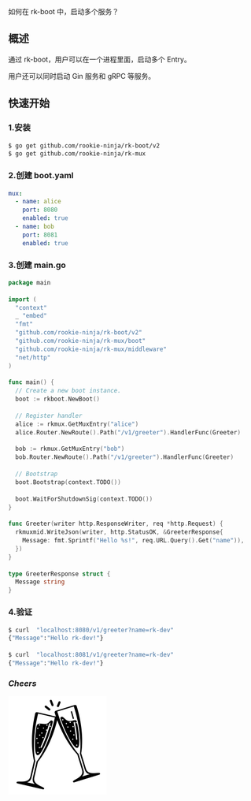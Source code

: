 如何在 rk-boot 中，启动多个服务？

## 概述
通过 rk-boot，用户可以在一个进程里面，启动多个 Entry。

用户还可以同时启动 Gin 服务和 gRPC 等服务。

## 快速开始
### 1.安装

```bash
$ go get github.com/rookie-ninja/rk-boot/v2
$ go get github.com/rookie-ninja/rk-mux
```

### 2.创建 boot.yaml
```yaml
mux:
  - name: alice
    port: 8080
    enabled: true
  - name: bob
    port: 8081
    enabled: true
```

### 3.创建 main.go
```go
package main

import (
  "context"
  _ "embed"
  "fmt"
  "github.com/rookie-ninja/rk-boot/v2"
  "github.com/rookie-ninja/rk-mux/boot"
  "github.com/rookie-ninja/rk-mux/middleware"
  "net/http"
)

func main() {
  // Create a new boot instance.
  boot := rkboot.NewBoot()

  // Register handler
  alice := rkmux.GetMuxEntry("alice")
  alice.Router.NewRoute().Path("/v1/greeter").HandlerFunc(Greeter)

  bob := rkmux.GetMuxEntry("bob")
  bob.Router.NewRoute().Path("/v1/greeter").HandlerFunc(Greeter)

  // Bootstrap
  boot.Bootstrap(context.TODO())

  boot.WaitForShutdownSig(context.TODO())
}

func Greeter(writer http.ResponseWriter, req *http.Request) {
  rkmuxmid.WriteJson(writer, http.StatusOK, &GreeterResponse{
    Message: fmt.Sprintf("Hello %s!", req.URL.Query().Get("name")),
  })
}

type GreeterResponse struct {
  Message string
}
```

### 4.验证
```bash
$ curl  "localhost:8080/v1/greeter?name=rk-dev"
{"Message":"Hello rk-dev!"}

$ curl  "localhost:8081/v1/greeter?name=rk-dev"
{"Message":"Hello rk-dev!"}
```

### _**Cheers**_
![](../../img/user-guide/cheers.png)